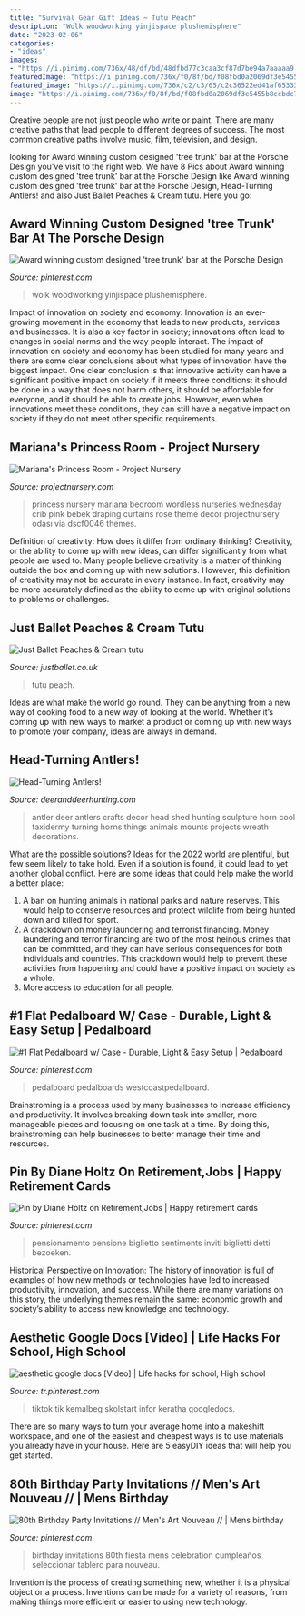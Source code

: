 ```yaml
---
title: "Survival Gear Gift Ideas ~ Tutu Peach"
description: "Wolk woodworking yinjispace plushemisphere"
date: "2023-02-06"
categories:
- "ideas"
images:
- "https://i.pinimg.com/736x/48/df/bd/48dfbd77c3caa3cf87d7be94a7aaaaa9.jpg"
featuredImage: "https://i.pinimg.com/736x/f0/8f/bd/f08fbd0a2069df3e5455b8ccbdc7142c.jpg"
featured_image: "https://i.pinimg.com/736x/c2/c3/65/c2c36522ed41af6533353c40060a243e.jpg"
image: "https://i.pinimg.com/736x/f0/8f/bd/f08fbd0a2069df3e5455b8ccbdc7142c.jpg"
---
```



Creative people are not just people who write or paint. There are many creative paths that lead people to different degrees of success. The most common creative paths involve music, film, television, and design.

	

		
looking for Award winning custom designed &#039;tree trunk&#039; bar at the Porsche Design you've visit to the right web. We have 8 Pics about Award winning custom designed &#039;tree trunk&#039; bar at the Porsche Design like Award winning custom designed &#039;tree trunk&#039; bar at the Porsche Design, Head-Turning Antlers! and also Just Ballet Peaches &amp; Cream tutu. Here you go:
		
    
## Award Winning Custom Designed &#039;tree Trunk&#039; Bar At The Porsche Design

<img loading=lazy src="https://i.pinimg.com/736x/56/d2/a8/56d2a844851e8fa8398cc8c6c8d3d722.jpg" onerror="this.onerror=null;this.src='https://tse3.mm.bing.net/th?id=OIP.5GJafo5fMNlyrgNSEZaShgHaKY&amp;pid=15.1';" alt="Award winning custom designed &#039;tree trunk&#039; bar at the Porsche Design">

_Source: pinterest.com_

>wolk woodworking yinjispace plushemisphere. 

	

Impact of innovation on society and economy:
Innovation is an ever-growing movement in the economy that leads to new products, services and businesses. It is also a key factor in society; innovations often lead to changes in social norms and the way people interact. The impact of innovation on society and economy has been studied for many years and there are some clear conclusions about what types of innovation have the biggest impact. 
One clear conclusion is that innovative activity can have a significant positive impact on society if it meets three conditions: it should be done in a way that does not harm others, it should be affordable for everyone, and it should be able to create jobs. However, even when innovations meet these conditions, they can still have a negative impact on society if they do not meet other specific requirements.

    
## Mariana&#039;s Princess Room - Project Nursery

<img loading=lazy src="https://projectnursery.com/wp-content/uploads/2011/12/DSCF0046.jpg" onerror="this.onerror=null;this.src='https://tse3.mm.bing.net/th?id=OIP.bc1hiEIe2JkgliSUqRq8nQHaJ4&amp;pid=15.1';" alt="Mariana&#039;s Princess Room - Project Nursery">

_Source: projectnursery.com_

>princess nursery mariana bedroom wordless nurseries wednesday crib pink bebek draping curtains rose theme decor projectnursery odası via dscf0046 themes. 

	

Definition of creativity: How does it differ from ordinary thinking?
Creativity, or the ability to come up with new ideas, can differ significantly from what people are used to. Many people believe creativity is a matter of thinking outside the box and coming up with new solutions. However, this definition of creativity may not be accurate in every instance. In fact, creativity may be more accurately defined as the ability to come up with original solutions to problems or challenges.

    
## Just Ballet Peaches &amp; Cream Tutu

<img loading=lazy src="http://cdn.shopify.com/s/files/1/1275/1859/products/peach_tutu_1200x1200.jpg?v=1464552432" onerror="this.onerror=null;this.src='https://tse4.mm.bing.net/th?id=OIP.8fNSK1BDCVNPE1Q2Mm09iAHaLH&amp;pid=15.1';" alt="Just Ballet Peaches &amp; Cream tutu">

_Source: justballet.co.uk_

>tutu peach. 

	

Ideas are what make the world go round. They can be anything from a new way of cooking food to a new way of looking at the world. Whether it’s coming up with new ways to market a product or coming up with new ways to promote your company, ideas are always in demand.

    
## Head-Turning Antlers!

<img loading=lazy src="http://www.deeranddeerhunting.com/wp-content/uploads/PeakAntlers.jpg" onerror="this.onerror=null;this.src='https://tse4.mm.bing.net/th?id=OIP.GTkhpSjVS8Q3_SEXNL4ZBwHaLH&amp;pid=15.1';" alt="Head-Turning Antlers!">

_Source: deeranddeerhunting.com_

>antler deer antlers crafts decor head shed hunting sculpture horn cool taxidermy turning horns things animals mounts projects wreath decorations. 

	

What are the possible solutions?
Ideas for the 2022 world are plentiful, but few seem likely to take hold. Even if a solution is found, it could lead to yet another global conflict. Here are some ideas that could help make the world a better place: 
1. A ban on hunting animals in national parks and nature reserves. This would help to conserve resources and protect wildlife from being hunted down and killed for sport.
2. A crackdown on money laundering and terrorist financing. Money laundering and terror financing are two of the most heinous crimes that can be committed, and they can have serious consequences for both individuals and countries. This crackdown would help to prevent these activities from happening and could have a positive impact on society as a whole.
3. More access to education for all people.

    
## #1 Flat Pedalboard W/ Case - Durable, Light &amp; Easy Setup | Pedalboard

<img loading=lazy src="https://i.pinimg.com/736x/f0/8f/bd/f08fbd0a2069df3e5455b8ccbdc7142c.jpg" onerror="this.onerror=null;this.src='https://tse2.mm.bing.net/th?id=OIP.pRik70QyBvAh1VpRHYzEfgHaJ3&amp;pid=15.1';" alt="#1 Flat Pedalboard w/ Case - Durable, Light &amp; Easy Setup | Pedalboard">

_Source: pinterest.com_

>pedalboard pedalboards westcoastpedalboard. 

	

Brainstroming is a process used by many businesses to increase efficiency and productivity. It involves breaking down task into smaller, more manageable pieces and focusing on one task at a time. By doing this, brainstroming can help businesses to better manage their time and resources.

    
## Pin By Diane Holtz On Retirement,Jobs | Happy Retirement Cards

<img loading=lazy src="https://i.pinimg.com/736x/e3/50/06/e350060b5f3da1d9e77f2ac9db58b93b.jpg" onerror="this.onerror=null;this.src='https://tse3.mm.bing.net/th?id=OIP.OY2FOpCUpb_wBPNNg0S0SgHaJ4&amp;pid=15.1';" alt="Pin by Diane Holtz on Retirement,Jobs | Happy retirement cards">

_Source: pinterest.com_

>pensionamento pensione biglietto sentiments inviti biglietti detti bezoeken. 

	

Historical Perspective on Innovation:
The history of innovation is full of examples of how new methods or technologies have led to increased productivity, innovation, and success. While there are many variations on this story, the underlying themes remain the same: economic growth and society’s ability to access new knowledge and technology.

    
## Aesthetic Google Docs [Video] | Life Hacks For School, High School

<img loading=lazy src="https://i.pinimg.com/736x/c2/c3/65/c2c36522ed41af6533353c40060a243e.jpg" onerror="this.onerror=null;this.src='https://tse2.mm.bing.net/th?id=OIP.ZNm0lQDqha7djf47i42URwHaNK&amp;pid=15.1';" alt="aesthetic google docs [Video] | Life hacks for school, High school">

_Source: tr.pinterest.com_

>tiktok tik kemalbeg skolstart infor keratha googledocs. 

	

There are so many ways to turn your average home into a makeshift workspace, and one of the easiest and cheapest ways is to use materials you already have in your house. Here are 5 easyDIY ideas that will help you get started.

    
## 80th Birthday Party Invitations // Men&#039;s Art Nouveau // | Mens Birthday

<img loading=lazy src="https://i.pinimg.com/736x/48/df/bd/48dfbd77c3caa3cf87d7be94a7aaaaa9.jpg" onerror="this.onerror=null;this.src='https://tse1.mm.bing.net/th?id=OIP.45tFEhIYuybe3I2HR9QmEAHaKX&amp;pid=15.1';" alt="80th Birthday Party Invitations // Men&#039;s Art Nouveau // | Mens birthday">

_Source: pinterest.com_

>birthday invitations 80th fiesta mens celebration cumpleaños seleccionar tablero para nouveau. 

	

Invention is the process of creating something new, whether it is a physical object or a process. Inventions can be made for a variety of reasons, from making things more efficient or easier to using new technology. 

